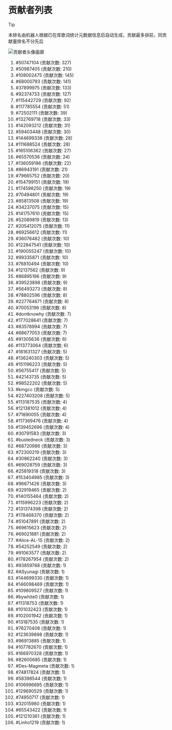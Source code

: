 # 贡献者列表

> [!TIP]
> 本排名由机器人根据已在库歌词统计元数据信息后自动生成，贡献最多排前，同贡献量排名不分先后

![贡献者头像画廊](./CONTRIBUTORS.svg)

1. #50747104 (贡献次数: 327)
2. #50987405 (贡献次数: 210)
3. #108002475 (贡献次数: 145)
4. #68000793 (贡献次数: 141)
5. #37899975 (贡献次数: 133)
6. #92374733 (贡献次数: 127)
7. #115442729 (贡献次数: 92)
8. #117785554 (贡献次数: 51)
9. #72502111 (贡献次数: 39)
10. #132769718 (贡献次数: 33)
11. #142093212 (贡献次数: 31)
12. #59403448 (贡献次数: 30)
13. #144699338 (贡献次数: 28)
14. #111688524 (贡献次数: 28)
15. #165106362 (贡献次数: 27)
16. #65570536 (贡献次数: 24)
17. #136059186 (贡献次数: 22)
18. #86943191 (贡献次数: 21)
19. #79665752 (贡献次数: 20)
20. #154799151 (贡献次数: 19)
21. #174598250 (贡献次数: 19)
22. #70494801 (贡献次数: 19)
23. #85813508 (贡献次数: 19)
24. #34237075 (贡献次数: 15)
25. #141757610 (贡献次数: 15)
26. #52089819 (贡献次数: 13)
27. #205412075 (贡献次数: 11)
28. #69256612 (贡献次数: 11)
29. #36076482 (贡献次数: 10)
30. #122847541 (贡献次数: 10)
31. #190055247 (贡献次数: 10)
32. #99335871 (贡献次数: 10)
33. #76810494 (贡献次数: 10)
34. #12137562 (贡献次数: 9)
35. #86895196 (贡献次数: 9)
36. #39523898 (贡献次数: 9)
37. #56493273 (贡献次数: 8)
38. #78802596 (贡献次数: 8)
39. #227764671 (贡献次数: 8)
40. #70053196 (贡献次数: 8)
41. #dontknowhy (贡献次数: 7)
42. #177028641 (贡献次数: 7)
43. #83578994 (贡献次数: 7)
44. #68677053 (贡献次数: 7)
45. #91305636 (贡献次数: 6)
46. #113773064 (贡献次数: 6)
47. #181631327 (贡献次数: 5)
48. #136240303 (贡献次数: 5)
49. #151196223 (贡献次数: 5)
50. #56755417 (贡献次数: 5)
51. #42143735 (贡献次数: 5)
52. #98522202 (贡献次数: 5)
53. #kmgcc (贡献次数: 5)
54. #227403208 (贡献次数: 5)
55. #113187535 (贡献次数: 4)
56. #121381012 (贡献次数: 4)
57. #71890055 (贡献次数: 4)
58. #117369476 (贡献次数: 4)
59. #139452696 (贡献次数: 4)
60. #30791583 (贡献次数: 3)
61. #bustedneck (贡献次数: 3)
62. #68720986 (贡献次数: 3)
63. #72300219 (贡献次数: 3)
64. #30862240 (贡献次数: 3)
65. #69028759 (贡献次数: 3)
66. #25819318 (贡献次数: 3)
67. #153404985 (贡献次数: 3)
68. #96671426 (贡献次数: 3)
69. #32919465 (贡献次数: 2)
70. #140155464 (贡献次数: 2)
71. #115996223 (贡献次数: 2)
72. #131374398 (贡献次数: 2)
73. #178468370 (贡献次数: 2)
74. #51047891 (贡献次数: 2)
75. #69615623 (贡献次数: 2)
76. #69021881 (贡献次数: 2)
77. #Alice-AL-1S (贡献次数: 2)
78. #54252549 (贡献次数: 2)
79. #91063577 (贡献次数: 2)
80. #178267954 (贡献次数: 2)
81. #93859788 (贡献次数: 1)
82. #ASyunagi (贡献次数: 1)
83. #144699330 (贡献次数: 1)
84. #146098469 (贡献次数: 1)
85. #109809527 (贡献次数: 1)
86. #bywhite0 (贡献次数: 1)
87. #11318753 (贡献次数: 1)
88. #101032423 (贡献次数: 1)
89. #102001942 (贡献次数: 1)
90. #13187535 (贡献次数: 1)
91. #76270408 (贡献次数: 1)
92. #123639898 (贡献次数: 1)
93. #96913885 (贡献次数: 1)
94. #107782670 (贡献次数: 1)
95. #166970328 (贡献次数: 1)
96. #82600685 (贡献次数: 1)
97. #Des-Magmeta (贡献次数: 1)
98. #74817824 (贡献次数: 1)
99. #58398544 (贡献次数: 1)
100. #106996695 (贡献次数: 1)
101. #129690529 (贡献次数: 1)
102. #74950717 (贡献次数: 1)
103. #32015980 (贡献次数: 1)
104. #65543422 (贡献次数: 1)
105. #121210361 (贡献次数: 1)
106. #Linho1219 (贡献次数: 1)
